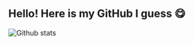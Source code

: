 ## Hello! Here is my GitHub I guess 😋




![Github stats](https://github-readme-stats.vercel.app/api?username=ArshadMohammadTCD)

